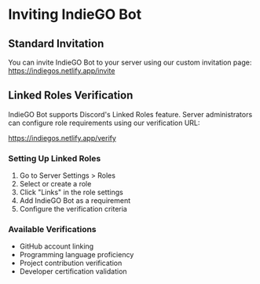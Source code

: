 # Inviting IndieGO Bot

## Standard Invitation
You can invite IndieGO Bot to your server using our custom invitation page: https://indiegos.netlify.app/invite

## Linked Roles Verification
IndieGO Bot supports Discord's Linked Roles feature. Server administrators can configure role requirements using our verification URL:

https://indiegos.netlify.app/verify

### Setting Up Linked Roles
1. Go to Server Settings > Roles
2. Select or create a role
3. Click "Links" in the role settings
4. Add IndieGO Bot as a requirement
5. Configure the verification criteria

### Available Verifications
- GitHub account linking
- Programming language proficiency
- Project contribution verification
- Developer certification validation 